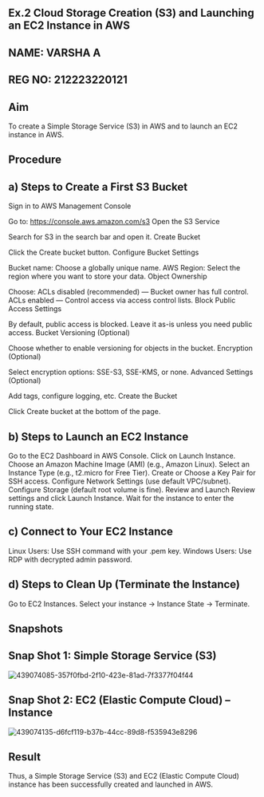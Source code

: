 ## Ex.2 Cloud Storage Creation (S3) and Launching an EC2 Instance in AWS
## NAME: VARSHA A
## REG NO: 212223220121
## Aim
To create a Simple Storage Service (S3) in AWS and to launch an EC2 instance in AWS.

## Procedure
## a) Steps to Create a First S3 Bucket
Sign in to AWS Management Console

Go to: https://console.aws.amazon.com/s3
Open the S3 Service

Search for S3 in the search bar and open it.
Create Bucket

Click the Create bucket button.
Configure Bucket Settings

Bucket name: Choose a globally unique name.
AWS Region: Select the region where you want to store your data.
Object Ownership

Choose:
ACLs disabled (recommended) — Bucket owner has full control.
ACLs enabled — Control access via access control lists.
Block Public Access Settings

By default, public access is blocked. Leave it as-is unless you need public access.
Bucket Versioning (Optional)

Choose whether to enable versioning for objects in the bucket.
Encryption (Optional)

Select encryption options: SSE-S3, SSE-KMS, or none.
Advanced Settings (Optional)

Add tags, configure logging, etc.
Create the Bucket

Click Create bucket at the bottom of the page.
## b) Steps to Launch an EC2 Instance
Go to the EC2 Dashboard in AWS Console.
Click on Launch Instance.
Choose an Amazon Machine Image (AMI) (e.g., Amazon Linux).
Select an Instance Type (e.g., t2.micro for Free Tier).
Create or Choose a Key Pair for SSH access.
Configure Network Settings (use default VPC/subnet).
Configure Storage (default root volume is fine).
Review and Launch
Review settings and click Launch Instance.
Wait for the instance to enter the running state.
## c) Connect to Your EC2 Instance
Linux Users: Use SSH command with your .pem key.
Windows Users: Use RDP with decrypted admin password.
## d) Steps to Clean Up (Terminate the Instance)
Go to EC2 Instances.
Select your instance → Instance State → Terminate.

## Snapshots
## Snap Shot 1: Simple Storage Service (S3)

![439074085-357f0fbd-2f10-423e-81ad-7f3377f04f44](https://github.com/user-attachments/assets/a2565a90-1374-4c62-8e7f-bee84b1fd798)

## Snap Shot 2: EC2 (Elastic Compute Cloud) – Instance

![439074135-d6fcf119-b37b-44cc-89d8-f535943e8296](https://github.com/user-attachments/assets/52383249-bc6f-4143-ba27-41749974884a)

## Result
Thus, a Simple Storage Service (S3) and EC2 (Elastic Compute Cloud) instance has been successfully created and launched in AWS.
